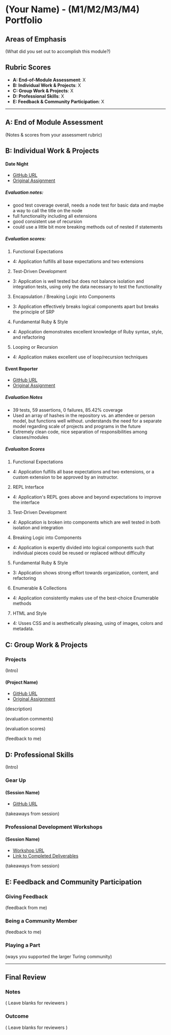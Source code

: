 # (Your Name) - (M1/M2/M3/M4) Portfolio

## Areas of Emphasis

(What did you set out to accomplish this module?)

## Rubric Scores

* **A: End-of-Module Assessment**: X
* **B: Individual Work & Projects**: X
* **C: Group Work & Projects**: X
* **D: Professional Skills**: X
* **E: Feedback & Community Participation**: X

-----------------------

## A: End of Module Assessment

(Notes & scores from your assessment rubric)


## B: Individual Work & Projects

#### Date Night

* [GitHub URL](https://github.com/JStans12/binary_search)
* [Original Assignment](https://github.com/turingschool/curriculum/blob/master/source/projects/date_night.markdown)

##### Evaluation notes:
- good test coverage overall, needs a node test for basic data and maybe a way to call the title on the node
- full functionality including all extensions
- good consistent use of recursion
- could use a little bit more breaking methods out of nested if statements

##### Evaluation scores:
1. Functional Expectations
  - 4: Application fulfills all base expectations and two extensions
2. Test-Driven Development
  - 3: Application is well tested but does not balance isolation and integration tests, using only the data necessary to test the functionality
3. Encapsulation / Breaking Logic into Components
  - 3: Application effectively breaks logical components apart but breaks the principle of SRP
4. Fundamental Ruby & Style
 - 4: Application demonstrates excellent knowledge of Ruby syntax, style, and refactoring
5. Looping or Recursion
 - 4: Application makes excellent use of loop/recursion techniques

#### Event Reporter

* [GitHub URL](https://github.com/JStans12/event-reporter)
* [Original Assignment](https://github.com/turingschool/curriculum/blob/master/source/projects/event_reporter.markdown)

##### Evaluation Notes
- 39 tests, 59 assertions, 0 failures, 85.42% coverage
- Used an array of hashes in the repository vs. an attendee or person model, but functions well without. understands the need for a separate model regarding scale of projects and programs in the future
- Extremely clean code, nice separation of responsibilities among classes/modules

##### Evaluaiton Scores
1. Functional Expectations
  - 4: Application fulfills all base expectations and two extensions, or a custom extension to be approved by an instructor.
2. REPL Interface
  - 4: Application's REPL goes above and beyond expectations to improve the interface
3. Test-Driven Development
  - 4: Application is broken into components which are well tested in both isolation and integration
4. Breaking Logic into Components
  - 4: Application is expertly divided into logical components such that individual pieces could be reused or replaced without difficulty
5. Fundamental Ruby & Style
  - 3: Application shows strong effort towards organization, content, and refactoring
6. Enumerable & Collections
  - 4: Application consistently makes use of the best-choice Enumerable methods
7. HTML and Style
  - 4: Usses CSS and is aesthetically pleasing, using of images, colors and metadata.



## C: Group Work & Projects

### Projects

(Intro)

#### (Project Name)

* [GitHub URL]()
* [Original Assignment]()

(description)

(evaluation comments)

(evaluation scores)

(feedback to me)

## D: Professional Skills
(Intro)

### Gear Up
#### (Session Name)

* [GitHub URL]()

(takeaways from session)


### Professional Development Workshops
#### (Session Name)

* [Workshop URL]()
* [Link to Completed Deliverables]()

(takeaways from session)

## E: Feedback and Community Participation

### Giving Feedback

(feedback from me)

### Being a Community Member

(feedback to me)

### Playing a Part

(ways you supported the larger Turing community)

------------------

## Final Review

### Notes

( Leave blanks for reviewers )

### Outcome

( Leave blanks for reviewers )

